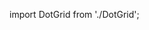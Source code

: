 import DotGrid from './DotGrid';

<div style={{ width: '100%', height: '600px', position: 'relative' }}>
  <DotGrid
    dotSize={10}
    gap={15}
    baseColor="#5227FF"
    activeColor="#5227FF"
    proximity={120}
    shockRadius={250}
    shockStrength={5}
    resistance={750}
    returnDuration={1.5}
  />
</div>